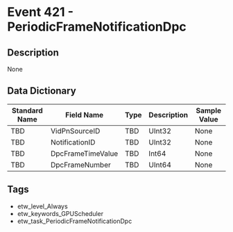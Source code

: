 # Event 421 - PeriodicFrameNotificationDpc

## Description
None

## Data Dictionary
|Standard Name|Field Name|Type|Description|Sample Value|
|---|---|---|---|---|
|TBD|VidPnSourceID|TBD|UInt32|None|None|
|TBD|NotificationID|TBD|UInt32|None|None|
|TBD|DpcFrameTimeValue|TBD|Int64|None|None|
|TBD|DpcFrameNumber|TBD|UInt64|None|None|

## Tags
* etw_level_Always
* etw_keywords_GPUScheduler
* etw_task_PeriodicFrameNotificationDpc